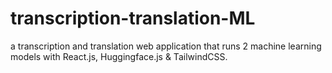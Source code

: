 # transcription-translation-ML
a transcription and translation web application that runs 2 machine learning models with React.js, Huggingface.js &amp; TailwindCSS.
